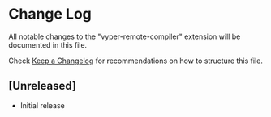# Change Log

All notable changes to the "vyper-remote-compiler" extension will be documented in this file.

Check [Keep a Changelog](http://keepachangelog.com/) for recommendations on how to structure this file.

## [Unreleased]

- Initial release